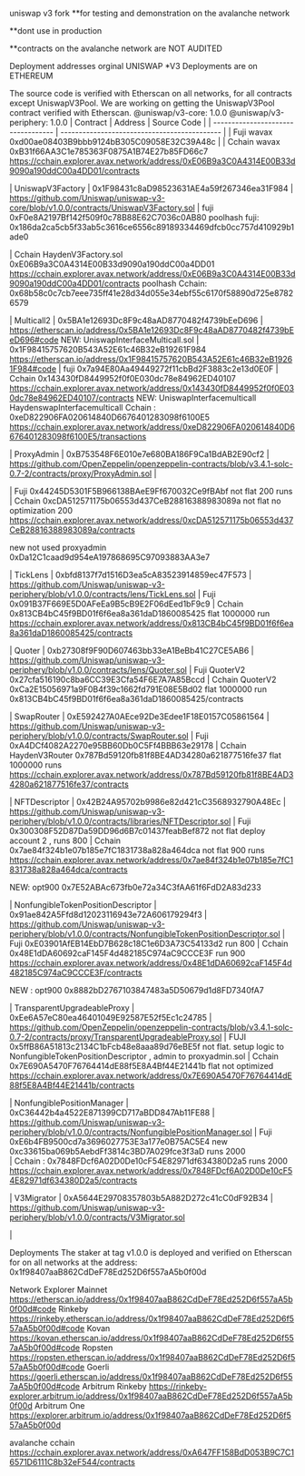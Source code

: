 

uniswap v3 fork 
**for testing and demonstration on the 
avalanche network

**dont use in production 

**contracts on the avalanche network  are NOT AUDITED 


Deployment addresses
orginal UNISWAP *V3 Deployments are on ETHEREUM

The source code is verified with Etherscan on all networks, for all contracts except UniswapV3Pool. We are working on getting the UniswapV3Pool contract verified with Etherscan.
@uniswap/v3-core: 1.0.0
@uniswap/v3-periphery: 1.0.0
| Contract | Address | Source Code | | ---------------------------------- | -------------------------------------------- | 
| Fuji wavax 0xd00ae08403B9bbb9124bB305C09058E32C39A48c | 
| Cchain wavax 0xB31f66AA3C1e785363F0875A1B74E27b85FD66c7 https://cchain.explorer.avax.network/address/0xE06B9a3C0A4314E00B33d9090a190ddC00a4DD01/contracts 

| UniswapV3Factory | 0x1F98431c8aD98523631AE4a59f267346ea31F984 | https://github.com/Uniswap/uniswap-v3-core/blob/v1.0.0/contracts/UniswapV3Factory.sol 
| fuji 0xF0e8A2197Bf142f509f0c78B88E62C7036c0AB80
poolhash fuji: 0x186da2ca5cb5f33ab5c3616ce6556c89189334469dfcb0cc757d410929b1ade0

| Cchain HaydenV3Factory.sol 0xE06B9a3C0A4314E00B33d9090a190ddC00a4DD01 https://cchain.explorer.avax.network/address/0xE06B9a3C0A4314E00B33d9090a190ddC00a4DD01/contracts 
poolhash Cchain: 0x68b58c0c7cb7eee735ff41e28d34d055e34ebf55c6170f58890d725e87826579

| Multicall2 | 0x5BA1e12693Dc8F9c48aAD8770482f4739bEeD696 | https://etherscan.io/address/0x5BA1e12693Dc8F9c48aAD8770482f4739bEeD696#code 
NEW: UniswapInterfaceMulticall.sol | 0x1F98415757620B543A52E61c46B32eB19261F984  https://etherscan.io/address/0x1F98415757620B543A52E61c46B32eB19261F984#code
| fuji 0x7a94E80Aa49449272f11cbBd2F3883c2e13d0E0F 
| Cchain 0x143430fD8449952f0f0E030dc78e84962ED40107 https://cchain.explorer.avax.network/address/0x143430fD8449952f0f0E030dc78e84962ED40107/contracts
NEW: UniswapInterfacemulticall      HaydenswapInterfacemulticall  Cchain : 0xeD822906FA020614840D6676401283098f6100E5  https://cchain.explorer.avax.network/address/0xeD822906FA020614840D6676401283098f6100E5/transactions

| ProxyAdmin | 0xB753548F6E010e7e680BA186F9Ca1BdAB2E90cf2 | https://github.com/OpenZeppelin/openzeppelin-contracts/blob/v3.4.1-solc-0.7-2/contracts/proxy/ProxyAdmin.sol |

| Fuji 0x44245D5301F5B966138BAeE9Ff670032Ce9fBAbf not flat 200 runs
| Cchain 0xcDA512571175b06553d437CeB28816388983089a not flat no optimization 200 https://cchain.explorer.avax.network/address/0xcDA512571175b06553d437CeB28816388983089a/contracts

new not used   proxyadmin   0xDa12C1caad9d954eA197868695C97093883AA3e7

| TickLens | 0xbfd8137f7d1516D3ea5cA83523914859ec47F573 | https://github.com/Uniswap/uniswap-v3-periphery/blob/v1.0.0/contracts/lens/TickLens.sol 
| Fuji 0x091B37F669E5D0AFeEa9B5cB9E2F06dEed1bF9c9 
| Cchain 0x813CB4bC45f9BD01f6f6ea8a361daD1860085425 flat 1000000 run https://cchain.explorer.avax.network/address/0x813CB4bC45f9BD01f6f6ea8a361daD1860085425/contracts

| Quoter | 0xb27308f9F90D607463bb33eA1BeBb41C27CE5AB6 | https://github.com/Uniswap/uniswap-v3-periphery/blob/v1.0.0/contracts/lens/Quoter.sol 
| Fuji QuoterV2 0x27cfa516190c8ba6CC39E3Cfa54F6E7A7A85Bccd 
| Cchain QuoterV2 0xCa2E15056971a9F0B4f39c1662fd791E08E5Bd02 flat 1000000 run 0x813CB4bC45f9BD01f6f6ea8a361daD1860085425/contracts

| SwapRouter | 0xE592427A0AEce92De3Edee1F18E0157C05861564 | https://github.com/Uniswap/uniswap-v3-periphery/blob/v1.0.0/contracts/SwapRouter.sol 
| Fuji 0xA4DCf4082A2270e95BB60Db0C5Ff4BBB63e29178 
| Cchain HaydenV3Router 0x787Bd59120fb81f8BE4AD34280a621877516fe37 flat 1000000 runs https://cchain.explorer.avax.network/address/0x787Bd59120fb81f8BE4AD34280a621877516fe37/contracts

| NFTDescriptor | 0x42B24A95702b9986e82d421cC3568932790A48Ec | https://github.com/Uniswap/uniswap-v3-periphery/blob/v1.0.0/contracts/libraries/NFTDescriptor.sol 
| Fuji 0x300308F52D87Da59DD96d6B7c01437feabBef872 not flat deploy account 2 , runs 800 
| Cchain 0x7ae84f324b1e07b185e7fC1831738a828a464dca not flat 900 runs https://cchain.explorer.avax.network/address/0x7ae84f324b1e07b185e7fC1831738a828a464dca/contracts

NEW: opt900  0x7E52ABAc673fb0e72a34C3fAA61f6FdD2A83d233

| NonfungibleTokenPositionDescriptor | 0x91ae842A5Ffd8d12023116943e72A606179294f3 | https://github.com/Uniswap/uniswap-v3-periphery/blob/v1.0.0/contracts/NonfungibleTokenPositionDescriptor.sol 
| Fuji 0xE03901AfEB14EbD7B628c18C1e6D3A73C54133d2 run 800 
| Cchain 0x48E1dDA60692caF145F4d482185C974aC9CCCE3F run 900 https://cchain.explorer.avax.network/address/0x48E1dDA60692caF145F4d482185C974aC9CCCE3F/contracts

NEW : opt900  0x8882bD2767103847483a5D50679d1d8FD7340fA7

| TransparentUpgradeableProxy | 0xEe6A57eC80ea46401049E92587E52f5Ec1c24785 | https://github.com/OpenZeppelin/openzeppelin-contracts/blob/v3.4.1-solc-0.7-2/contracts/proxy/TransparentUpgradeableProxy.sol 
| FUJI 0x5ffB86A51813c2134C1bFcb48e8aaa89d76eBE5f not flat. setup logic to NonfungibleTokenPositionDescriptor , admin to proxyadmin.sol
| Cchain 0x7E690A5470F76764414dE88f5E8A4Bf44E21441b flat not optimized https://cchain.explorer.avax.network/address/0x7E690A5470F76764414dE88f5E8A4Bf44E21441b/contracts

| NonfungiblePositionManager | 0xC36442b4a4522E871399CD717aBDD847Ab11FE88 | https://github.com/Uniswap/uniswap-v3-periphery/blob/v1.0.0/contracts/NonfungiblePositionManager.sol | Fuji 0xE6b4FB9500cd7a3696027753E3a177e0B75AC5E4 new 0xc33615ba069b5AebdFf3814c3BD7A029fce3f3aD runs 2000  
| Cchain : 0x7848FDcf6A02D0De10cF54E82971df634380D2a5 runs 2000 https://cchain.explorer.avax.network/address/0x7848FDcf6A02D0De10cF54E82971df634380D2a5/contracts


| V3Migrator | 0xA5644E29708357803b5A882D272c41cC0dF92B34 | https://github.com/Uniswap/uniswap-v3-periphery/blob/v1.0.0/contracts/V3Migrator.sol 


|

Deployments The staker at tag v1.0.0 is deployed and verified on Etherscan for on all networks at the address: 0x1f98407aaB862CdDeF78Ed252D6f557aA5b0f00d

Network Explorer Mainnet https://etherscan.io/address/0x1f98407aaB862CdDeF78Ed252D6f557aA5b0f00d#code Rinkeby https://rinkeby.etherscan.io/address/0x1f98407aaB862CdDeF78Ed252D6f557aA5b0f00d#code Kovan https://kovan.etherscan.io/address/0x1f98407aaB862CdDeF78Ed252D6f557aA5b0f00d#code Ropsten https://ropsten.etherscan.io/address/0x1f98407aaB862CdDeF78Ed252D6f557aA5b0f00d#code Goerli https://goerli.etherscan.io/address/0x1f98407aaB862CdDeF78Ed252D6f557aA5b0f00d#code Arbitrum Rinkeby https://rinkeby-explorer.arbitrum.io/address/0x1f98407aaB862CdDeF78Ed252D6f557aA5b0f00d Arbitrum One https://explorer.arbitrum.io/address/0x1f98407aaB862CdDeF78Ed252D6f557aA5b0f00d

avalanche cchain https://cchain.explorer.avax.network/address/0xA647FF158BdD053B9C7C16571D6111C8b32eF544/contracts

<!---
avadex/avadex is a ✨ special ✨ repository because its `README.md` (this file) appears on your GitHub profile.
You can click the Preview link to take a look at your changes.
--->
